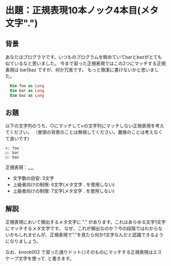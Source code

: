 # 出題：正規表現10本ノック4本目(メタ文字".")

## 背景

あなたはプログラマです。いつものプログラムを眺めていてbarとbazがとても似ているなと思いました。
今まで習った正規表現ではこの2つにマッチする正規表現は bar|baz ですが、何か冗長です。
もっと簡潔に書けないかと思いました。

```vb
  Dim foo as Long
  Dim bar as Long
  Dim baz as Long
```

## お題
以下の文字列のうち、○にマッチして×の文字列にマッチしない正規表現を考えてください。
（冒頭の背景のことは無視してください。置換のことは考えなくて良いです)

    ×: foo
    ○: bar
    ○: baz

  正規表現：___

  * 文字数の目安: 3文字 <!-- ba. -->
  * 上級者向けの制限: 6文字(メタ文字 . を使用しない)  <!-- ba[rz] -->
  * 上級者向けの制限: 7文字(メタ文字 . を使用しない)  <!-- ba(r|z) -->

## 解説

正規表現において頻出するメタ文字に "." があります。これはあらゆる文字1文字にマッチするメタ文字です。
なぜ、これが頻出なのか？今の段階ではわからないかもしれませんが、正規表現で"."を見たら何か1文字なんだと認識できるようになりましょう。

なお、knock002 で習った通りドット(.)そのものにマッチする正規表現はエスケープ文字を使って\. と書きます。
